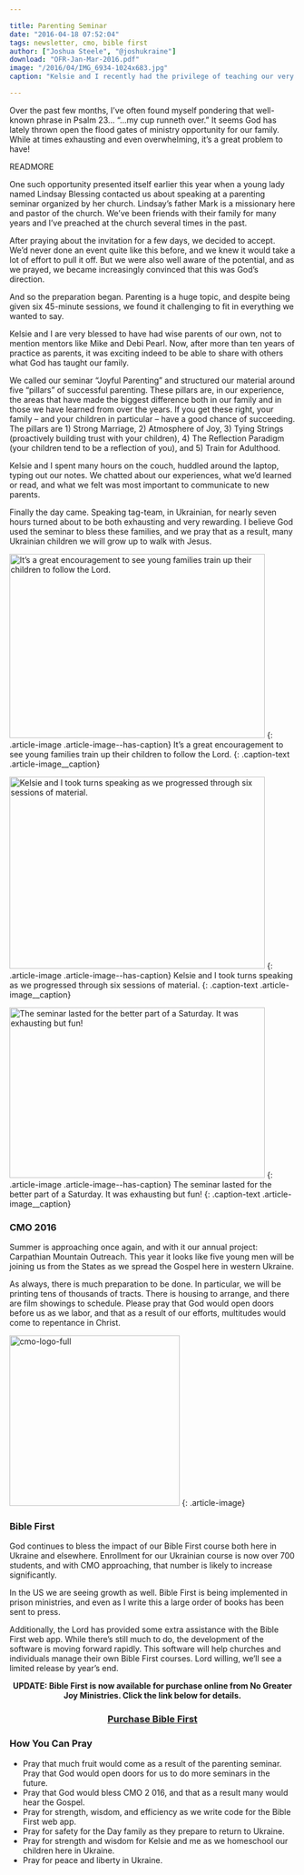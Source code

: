 ```yaml
---

title: Parenting Seminar
date: "2016-04-18 07:52:04"
tags: newsletter, cmo, bible first
author: ["Joshua Steele", "@joshukraine"]
download: "OFR-Jan-Mar-2016.pdf"
image: "/2016/04/IMG_6934-1024x683.jpg"
caption: "Kelsie and I recently had the privilege of teaching our very first parenting seminar! Organized by a local church here in L’viv, the event was well attended, and we were excited for the opportunity to address Ukrainian couples on the topic of child training."

---
```


Over the past few months, I’ve often found myself pondering that well-known phrase in Psalm 23... “...my cup runneth over.” It seems God has lately thrown open the flood gates of ministry opportunity for our family. While at times exhausting and even overwhelming, it’s a great problem to have!

READMORE

One such opportunity presented itself earlier this year when a young lady named Lindsay Blessing contacted us about speaking at a parenting seminar organized by her church. Lindsay’s father Mark is a missionary here and pastor of the church. We’ve been friends with their family for many years and I’ve preached at the church several times in the past.

After praying about the invitation for a few days, we decided to accept. We’d never done an event quite like this before, and we knew it would take a lot of effort to pull it off. But we were also well aware of the potential, and as we prayed, we became increasingly convinced that this was God’s direction.

And so the preparation began. Parenting is a huge topic, and despite being given six 45-minute sessions, we found it challenging to fit in everything we wanted to say.

Kelsie and I are very blessed to have had wise parents of our own, not to mention mentors like Mike and Debi Pearl. Now, after more than ten years of practice as parents, it was exciting indeed to be able to share with others what God has taught our family.

We called our seminar “Joyful Parenting” and structured our material around five “pillars” of successful parenting. These pillars are, in our experience, the areas that have made the biggest difference both in our family and in those we have learned from over the years. If you get these right, your family – and your children in particular – have a good chance of succeeding. The pillars are 1) Strong Marriage, 2) Atmosphere of Joy,
3) Tying Strings (proactively building trust with your children), 4) The Reflection Paradigm (your children tend to be a reflection of you), and
5) Train for Adulthood.

Kelsie and I spent many hours on the couch, huddled around the laptop, typing out our notes. We chatted about our experiences, what we’d learned or read, and what we felt was most important to communicate to new parents.

Finally the day came. Speaking tag-team, in Ukrainian, for nearly seven hours turned about to be both exhausting and very rewarding. I believe God used the seminar to bless these families, and we pray that as a result, many Ukrainian children we will grow up to walk with Jesus.

<a href="https://s3.amazonaws.com/content.ofreport.com/2016/04/IMG_6940-e1460954875136.jpg"><img class="size-medium wp-image-2033" src="https://s3.amazonaws.com/content.ofreport.com/2016/04/IMG_6940-e1460954875136-450x324.jpg" alt="It’s a great encouragement to see young families train up their children to follow the Lord." width="450" height="324" /></a>
{: .article-image .article-image--has-caption}
It’s a great encouragement to see young families train up their children to follow the Lord.
{: .caption-text .article-image__caption}

<a href="https://s3.amazonaws.com/content.ofreport.com/2016/04/1934696_494868230702991_8116875278078929514_n.jpg"><img class="size-medium wp-image-2031" src="https://s3.amazonaws.com/content.ofreport.com/2016/04/1934696_494868230702991_8116875278078929514_n-450x338.jpg" alt="Kelsie and I took turns speaking as we progressed through six sessions of material." width="450" height="338" /></a>
{: .article-image .article-image--has-caption}
Kelsie and I took turns speaking as we progressed through six sessions of material.
{: .caption-text .article-image__caption}

<a href="https://s3.amazonaws.com/content.ofreport.com/2016/04/IMG_6876.jpg"><img class="size-medium wp-image-2030" src="https://s3.amazonaws.com/content.ofreport.com/2016/04/IMG_6876-450x300.jpg" alt="The seminar lasted for the better part of a Saturday. It was exhausting but fun!" width="450" height="300" /></a>
{: .article-image .article-image--has-caption}
The seminar lasted for the better part of a Saturday. It was exhausting but fun!
{: .caption-text .article-image__caption}

### CMO 2016

Summer is approaching once again, and with it our annual project: Carpathian Mountain Outreach. This year it looks like five young men will be joining us from the States as we spread the Gospel here in western Ukraine.

As always, there is much preparation to be done. In particular, we will be printing tens of thousands of tracts. There is housing to arrange, and there are film showings to schedule. Please pray that God would open doors before us as we labor, and that as a result of our efforts, multitudes would come to repentance in Christ.

<a href="http://cmoproject.org"><img class="aligncenter size-full wp-image-2023" src="https://s3.amazonaws.com/content.ofreport.com/2015/12/cmo-logo-full.png" alt="cmo-logo-full" width="300" height="300" /></a>
{: .article-image}

### Bible First

God continues to bless the impact of our Bible First course both here in Ukraine and elsewhere. Enrollment for our Ukrainian course is now over 700 students, and with CMO approaching, that number is likely to increase significantly.

In the US we are seeing growth as well. Bible First is being implemented in prison ministries, and even as I write this a large order of books has been sent to press.

Additionally, the Lord has provided some extra assistance with the Bible First web app. While there’s still much to do, the development of the software is moving forward rapidly. This software will help churches and individuals manage their own Bible First courses. Lord willing, we’ll see a limited release by year’s end.

<p style="text-align: center;"><strong>UPDATE: Bible First is now available for purchase online from No Greater Joy Ministries. Click the link below for details.</strong></p>

<h3 style="text-align: center;"><a href="http://nogreaterjoy.org/shop/bible-first-complete-set">Purchase Bible First</a></h3>

### How You Can Pray

* Pray that much fruit would come as a result of the parenting seminar. Pray that God would open doors for us to do more seminars in the future.
* Pray that God would bless CMO 2 016, and that as a result many would hear the Gospel.
* Pray for strength, wisdom, and efficiency as we write code for the Bible First web app.
* Pray for safety for the Day family as they prepare to return to Ukraine.
* Pray for strength and wisdom for Kelsie and me as we homeschool our children here in Ukraine.
* Pray for peace and liberty in Ukraine.
